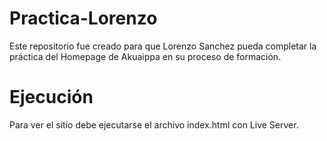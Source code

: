 # Practica-Lorenzo
Este repositorio fue creado para que Lorenzo Sanchez pueda completar la práctica del Homepage de Akuaippa en su proceso de formación.

# Ejecución
Para ver el sitio debe ejecutarse el archivo index.html con Live Server.